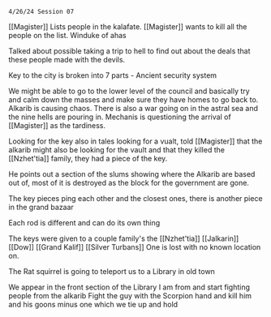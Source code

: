 	4/26/24 Session 07

[[Magister]] Lists people in the kalafate. [[Magister]] wants to kill all the people on the list. Winduke of ahas 

Talked about possible taking a trip to hell to find out about the deals that these people made with the devils. 

Key to the city is broken into 7 parts - Ancient security system

We might be able to go to the lower level of the council and basically try and calm down the masses and make sure they have homes to go back to. Alkarib is causing chaos. There is also a war going on in the astral sea and the nine hells are pouring in. Mechanis is questioning the arrival of [[Magister]] as the tardiness. 

Looking for the key also in tales looking for a vualt, told [[Magister]] that the alkarib might also be looking for the vault and that they killed the [[Nzhet'tia]] family, they had a piece of the key.

He points out a section of the slums showing where the Alkarib are based out of, most of it is destroyed as the block for the government are gone.

The key pieces ping each other and the closest ones, there is another piece in the grand bazaar

Each rod is different and can do its own thing

The keys were given to a couple family's the [[Nzhet'tia]] [[Jalkarin]] [[Dow]] [[Grand Kalif]] [[Silver Turbans]] One is lost with no known location on.

The Rat squirrel is going to teleport us to a Library in old town

We appear in the front section of the Library I am from and start fighting people from the alkarib
Fight the guy with the Scorpion hand and kill him and his goons minus one which we tie up and hold
